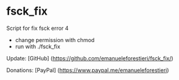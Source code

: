 # fsck_fix

Script for fix fsck error 4

 - change permission with chmod
 - run with ./fsck_fix

Update: [GitHub] (https://github.com/emanueleforestieri/fsck_fix/)

Donations: [PayPal] (https://www.paypal.me/emanueleforestieri)

